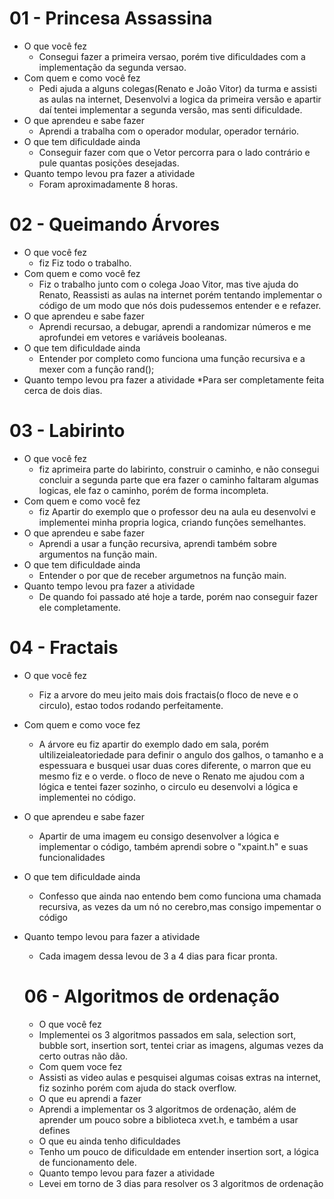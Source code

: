 # 01 - Princesa Assassina

* O que você fez
  * Consegui fazer a primeira versao, porém tive dificuldades com a implementação da segunda versao.
* Com quem e como você fez
  * Pedi ajuda a alguns colegas(Renato e João Vitor) da turma e assisti as aulas na internet, Desenvolvi a logica da primeira versão e apartir daí tentei implementar a segunda versão, mas senti dificuldade.
* O que aprendeu e sabe fazer
  * Aprendi a trabalha com o operador modular, operador ternário.
* O que tem dificuldade ainda
  * Conseguir fazer com que o Vetor percorra para o lado contrário e pule quantas posições desejadas.
* Quanto tempo levou pra fazer a atividade
  * Foram aproximadamente 8 horas.

# 02 - Queimando Árvores

* O que você fez
  * fiz Fiz todo o trabalho.
* Com quem e como você fez
  * Fiz o trabalho junto com o colega Joao Vitor, mas tive ajuda do Renato, Reassisti as aulas na internet porém tentando implementar o código de um modo que nós dois pudessemos entender e e refazer. 
* O que aprendeu e sabe fazer
  * Aprendi recursao, a debugar, aprendi a randomizar números e me aprofundei em vetores e variáveis booleanas.
* O que tem dificuldade ainda
  * Entender por completo como funciona uma função recursiva e a mexer com a função rand();
* Quanto tempo levou pra fazer a atividade
  *Para ser completamente feita cerca de dois dias.
# 03 - Labirinto

* O que você fez
  * fiz aprimeira parte do labirinto, construir o caminho, e não consegui concluir a segunda parte que era fazer o caminho faltaram algumas logicas, ele faz o caminho, porém de forma incompleta.
* Com quem e como você fez
  * fiz Apartir do exemplo que o professor deu na aula eu desenvolvi e implementei minha propria logica, criando funções semelhantes.
* O que aprendeu e sabe fazer
  * Aprendi a usar a função recursiva, aprendi também sobre argumentos na função main.
* O que tem dificuldade ainda
  * Entender o por que de receber argumetnos na função main.
* Quanto tempo levou pra fazer a atividade
  * De quando foi passado até hoje a tarde, porém nao conseguir fazer ele completamente.
# 04 - Fractais

* O que você fez
  * Fiz a arvore do meu jeito mais dois fractais(o floco de neve e o circulo), estao todos rodando perfeitamente.
* Com quem e como voce fez
  * A árvore eu fiz apartir do exemplo dado em sala, porém ultilizeialeatoriedade para definir o angulo dos galhos, o tamanho e a espessuara e busquei usar duas cores diferente, o marron que eu mesmo fiz e o verde. o floco de neve o Renato me ajudou com a lógica e tentei fazer sozinho, o circulo eu desenvolvi a lógica e implementei no código.
* O que aprendeu e sabe fazer
  * Apartir de uma imagem eu consigo desenvolver a lógica e implementar o código, também aprendi sobre o "xpaint.h" e suas 
funcionalidades
* O que tem dificuldade ainda
  * Confesso que ainda nao entendo bem como funciona uma chamada recursiva, as vezes da um nó no cerebro,mas consigo impementar o código
* Quanto tempo levou para fazer a atividade
  * Cada imagem dessa levou de 3 a 4 dias para ficar pronta.
  
  # 06 - Algoritmos de ordenação
  
  * O que você fez
   * Implementei os 3 algoritmos passados em sala, selection sort, bubble sort, insertion sort, tentei criar as imagens, algumas vezes da certo outras não dão.
  * Com quem voce fez
  * Assisti as video aulas e pesquisei algumas coisas extras na internet, fiz sozinho porém com ajuda do stack overflow.
  * O que eu aprendi a fazer
   * Aprendi a implementar os 3 algoritmos de ordenação, além de aprender um pouco sobre a biblioteca xvet.h, e também a usar defines
  * O que eu ainda tenho dificuldades
   * Tenho um pouco de dificuldade em entender insertion sort, a lógica de funcionamento dele.
  * Quanto tempo levou para fazer a atividade
   * Levei em torno de 3 dias para resolver os 3 algoritmos de ordenação

